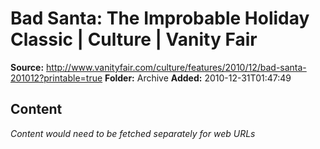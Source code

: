 # Bad Santa: The Improbable Holiday Classic | Culture | Vanity Fair

**Source:** http://www.vanityfair.com/culture/features/2010/12/bad-santa-201012?printable=true
**Folder:** Archive
**Added:** 2010-12-31T01:47:49




## Content
*Content would need to be fetched separately for web URLs*
